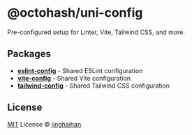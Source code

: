 # @octohash/uni-config

Pre-configured setup for Linter, Vite, Tailwind CSS, and more.

## Packages

- **[eslint-config](./packages/eslint-config/README.md)** - Shared ESLint configuration
- **[vite-config](./packages/vite-config/README.md)** - Shared Vite configuration
- **[tailwind-config](./packages/tailwind-config/README.md)** - Shared Tailwind CSS configuration

## License

[MIT](./LICENSE) License © [jinghaihan](https://github.com/jinghaihan)
